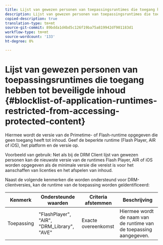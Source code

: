 ```yaml
---
title: Lijst van gewezen personen van toepassingsruntimes die toegang hebben tot beveiligde inhoud
description: Lijst van gewezen personen van toepassingsruntimes die toegang hebben tot beveiligde inhoud
copied-description: true
translation-type: tm+mt
source-git-commit: 89bdda1d4bd5c126f19ba75a819942df901183d1
workflow-type: tm+mt
source-wordcount: '133'
ht-degree: 0%

---
```



# Lijst van gewezen personen van toepassingsruntimes die toegang hebben tot beveiligde inhoud {#blocklist-of-application-runtimes-restricted-from-accessing-protected-content}

Hiermee wordt de versie van de Primetime- of Flash-runtime opgegeven die geen toegang heeft tot inhoud. Geef de beperkte runtime (Flash Player, AIR of iOS), het platform en de versie op.

Voorbeeld van gebruik: Net als bij de DRM Client lijst van gewezen personen kan de nieuwste versie van de runtimes Flash Player, AIR of iOS worden opgegeven als de minimale versie die vereist is voor het aanschaffen van licenties en het afspelen van inhoud.

Naast de volgende kenmerken die worden ondersteund voor DRM-clientversies, kan de runtime van de toepassing worden geïdentificeerd:

| **Kenmerk** | **Ondersteunde waarden** | **Criteria afstemmen** | **Beschrijving** |
|---|---|---|---|
| Toepassing | &quot;FlashPlayer&quot;, &quot;AIR&quot;, &quot;DRM_Library&quot;, &quot;AVE&quot; | Exacte overeenkomst | Hiermee wordt de naam van de runtime van de toepassing aangegeven. |
